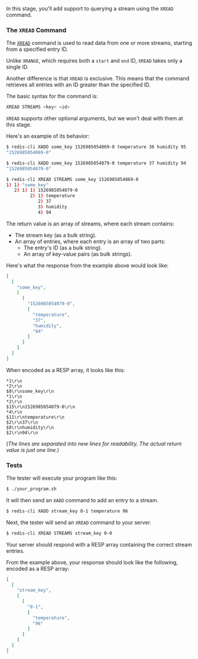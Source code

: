 In this stage, you'll add support to querying a stream using the `XREAD` command.

### The `XREAD` Command

The [`XREAD`](https://redis.io/docs/latest/commands/xread/) command is used to read data from one or more streams, starting from a specified entry ID.

Unlike `XRANGE`, which requires both a `start` and `end` ID, `XREAD` takes only a single ID. 

Another difference is that `XREAD` is exclusive. This means that the command retrieves all entries with an ID greater than the specified ID.

The basic syntax for the command is:
```bash
XREAD STREAMS <key> <id>
```

`XREAD` supports other optional arguments, but we won't deal with them at this stage.

Here's an example of its behavior:

```bash
$ redis-cli XADD some_key 1526985054069-0 temperature 36 humidity 95
"1526985054069-0"

$ redis-cli XADD some_key 1526985054079-0 temperature 37 humidity 94
"1526985054079-0"

$ redis-cli XREAD STREAMS some_key 1526985054069-0
1) 1) "some_key"
   2) 1) 1) 1526985054079-0
         2) 1) temperature
            2) 37
            3) humidity
            4) 94
```

The return value is an array of streams, where each stream contains:

- The stream key (as a bulk string).
- An array of entries, where each entry is an array of two parts:
  - The entry's ID (as a bulk string).
  - An array of key-value pairs (as bulk strings).

Here's what the response from the example above would look like:

```json
[
  [
    "some_key",
    [
      [
        "1526985054079-0",
        [
          "temperature",
          "37",
          "humidity",
          "94"
        ]
      ]
    ]
  ]
]
```

When encoded as a RESP array, it looks like this:

```text
*1\r\n
*2\r\n
$8\r\nsome_key\r\n
*1\r\n
*2\r\n
$15\r\n1526985054079-0\r\n
*4\r\n
$11\r\ntemperature\r\n
$2\r\n37\r\n
$8\r\nhumidity\r\n
$2\r\n94\r\n
```
(*The lines are separated into new lines for readability. The actual return value is just one line.*)

### Tests

The tester will execute your program like this:

```bash
$ ./your_program.sh
```

It will then send an `XADD` command to add an entry to a stream.

```bash
$ redis-cli XADD stream_key 0-1 temperature 96
```

Next, the tester will send an `XREAD` command to your server.

```bash
$ redis-cli XREAD STREAMS stream_key 0-0
```

Your server should respond with a RESP array containing the correct stream entries.

From the example above, your response should look like the following, encoded as a RESP array:

```json
[
  [
    "stream_key",
    [
      [
        "0-1",
        [
          "temperature",
          "96"
        ]
      ]
    ]
  ]
]
```

